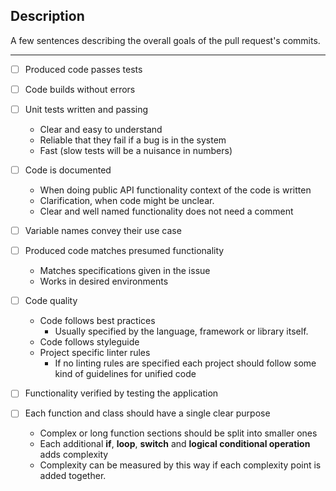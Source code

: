 ## Description
A few sentences describing the overall goals of the pull request's commits.

___

- [ ] Produced code passes tests
- [ ] Code builds without errors
- [ ] Unit tests written and passing

  * Clear and easy to understand
  * Reliable that they fail if a bug is in the system
  * Fast (slow tests will be a nuisance in numbers)
        
- [ ] Code is documented

    * When doing public API functionality context of the code is written
    * Clarification, when code might be unclear.
    * Clear and well named functionality does not need a comment
      
- [ ] Variable names convey their use case
- [ ] Produced code matches presumed functionality

    * Matches specifications given in the issue
    * Works in desired environments
      
- [ ] Code quality

    * Code follows best practices
      * Usually specified by the language, framework or library itself.
    * Code follows styleguide
    * Project specific linter rules
      * If no linting rules are specified each project should follow some kind of guidelines for unified code
        
- [ ] Functionality verified by testing the application
- [ ] Each function and class should have a single clear purpose

    * Complex or long function sections should be split into smaller ones
    * Each additional **if**, **loop**, **switch** and **logical conditional operation** adds complexity
    * Complexity can be measured by this way if each complexity point is added together.
